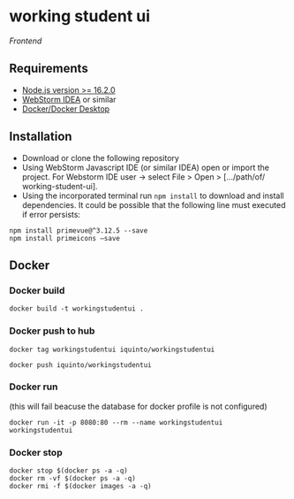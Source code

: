 # working student ui
<i>Frontend</i>

## Requirements
* [Node.js version >= 16.2.0](https://nodejs.org/en/)
* [WebStorm IDEA](https://www.jetbrains.com/webstorm/) or similar
* [Docker/Docker Desktop](https://www.docker.com/)

## Installation
* Download or clone the following repository
* Using WebStorm Javascript IDE (or similar IDEA) open or import the project. For Webstorm IDE user ->  select File > Open > […/path/of/ working-student-ui].
* Using the incorporated terminal run ```npm install``` to download and install dependencies. It could be possible that the following line must executed if error persists:
 ```
npm install primevue@^3.12.5 --save
npm install primeicons –save
```


## Docker  
### Docker build 
```
docker build -t workingstudentui .
```

### Docker push to  hub 
```
docker tag workingstudentui iquinto/workingstudentui
```

```
docker push iquinto/workingstudentui
```

### Docker run 
(this will fail beacuse the database for docker profile is not configured)
```
docker run -it -p 8080:80 --rm --name workingstudentui workingstudentui
```


### Docker stop 
```
docker stop $(docker ps -a -q)
docker rm -vf $(docker ps -a -q)
docker rmi -f $(docker images -a -q) 
```

 
